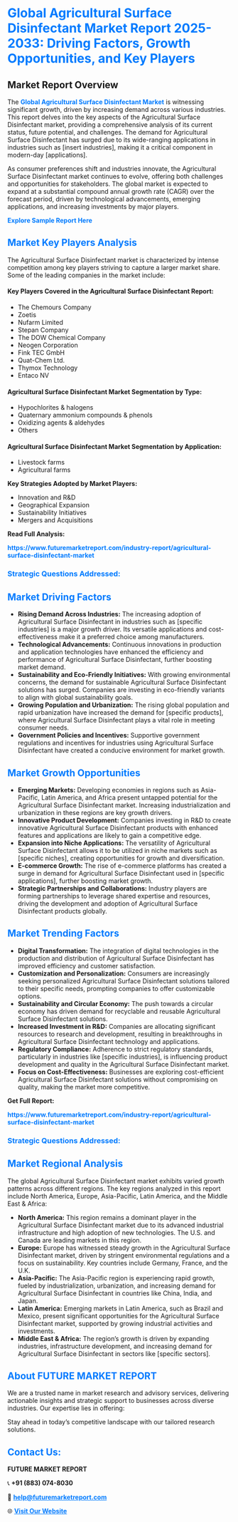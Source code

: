 <h1 style="color: #007BFF;">Global Agricultural Surface Disinfectant Market Report 2025-2033: Driving Factors, Growth Opportunities, and Key Players</h1>

<section id="overview">
<h2>Market Report Overview</h2>
<p>The <a href="https://www.futuremarketreport.com/industry-report/agricultural-surface-disinfectant-market" style="color: #007BFF; text-decoration: none;"><strong>Global Agricultural Surface Disinfectant Market</strong></a> is witnessing significant growth, driven by increasing demand across various industries. This report delves into the key aspects of the Agricultural Surface Disinfectant market, providing a comprehensive analysis of its current status, future potential, and challenges. The demand for Agricultural Surface Disinfectant has surged due to its wide-ranging applications in industries such as [insert industries], making it a critical component in modern-day [applications].</p>
<p>As consumer preferences shift and industries innovate, the Agricultural Surface Disinfectant market continues to evolve, offering both challenges and opportunities for stakeholders. The global market is expected to expand at a substantial compound annual growth rate (CAGR) over the forecast period, driven by technological advancements, emerging applications, and increasing investments by major players.</p>
</section>

<section id="overview">
<p><a href="https://www.futuremarketreport.com/request-sample/reportId=54653" style="color: #007BFF; text-decoration: none;"><strong>Explore Sample Report Here</strong></a></p>
</section>

<section id="key-players">
<h2 style="color: #007BFF;">Market Key Players Analysis</h2>
<p>The Agricultural Surface Disinfectant market is characterized by intense competition among key players striving to capture a larger market share. Some of the leading companies in the market include:</p>
<h4>Key Players Covered in the Agricultural Surface Disinfectant Report:</h4>
<ul><li>The Chemours Company</li><li>Zoetis</li><li>Nufarm Limited</li><li>Stepan Company</li><li>The DOW Chemical Company</li><li>Neogen Corporation</li><li>Fink TEC GmbH</li><li>Quat-Chem Ltd.</li><li>Thymox Technology</li><li>Entaco NV</li></ul>
<h4>Agricultural Surface Disinfectant Market Segmentation by Type:</h4>
<ul><li>Hypochlorites &amp; halogens</li><li>Quaternary ammonium compounds &amp; phenols</li><li>Oxidizing agents &amp; aldehydes</li><li>Others</li></ul>

<h4>Agricultural Surface Disinfectant Market Segmentation by Application:</h4>
<ul><li>Livestock farms</li><li>Agricultural farms</li></ul>
<p><strong>Key Strategies Adopted by Market Players:</strong></p>
<ul>
<li>Innovation and R&D</li>
<li>Geographical Expansion</li>
<li>Sustainability Initiatives</li>
<li>Mergers and Acquisitions</li>
</ul>
</section>

<section>
<p><strong>Read Full Analysis: </strong></p><a href="https://www.futuremarketreport.com/industry-report/agricultural-surface-disinfectant-market" style="color: #007BFF; text-decoration: none;"><strong>https://www.futuremarketreport.com/industry-report/agricultural-surface-disinfectant-market</strong></a>
<h3 style="color: #007BFF;">Strategic Questions Addressed:</h3>
</section>

<section id="driving-factors">
<h2 style="color: #007BFF;">Market Driving Factors</h2>
<ul>
<li><strong>Rising Demand Across Industries:</strong> The increasing adoption of Agricultural Surface Disinfectant in industries such as [specific industries] is a major growth driver. Its versatile applications and cost-effectiveness make it a preferred choice among manufacturers.</li>
<li><strong>Technological Advancements:</strong> Continuous innovations in production and application technologies have enhanced the efficiency and performance of Agricultural Surface Disinfectant, further boosting market demand.</li>
<li><strong>Sustainability and Eco-Friendly Initiatives:</strong> With growing environmental concerns, the demand for sustainable Agricultural Surface Disinfectant solutions has surged. Companies are investing in eco-friendly variants to align with global sustainability goals.</li>
<li><strong>Growing Population and Urbanization:</strong> The rising global population and rapid urbanization have increased the demand for [specific products], where Agricultural Surface Disinfectant plays a vital role in meeting consumer needs.</li>
<li><strong>Government Policies and Incentives:</strong> Supportive government regulations and incentives for industries using Agricultural Surface Disinfectant have created a conducive environment for market growth.</li>
</ul>
</section>

<section id="growth-opportunities">
<h2 style="color: #007BFF;">Market Growth Opportunities</h2>
<ul>
<li><strong>Emerging Markets:</strong> Developing economies in regions such as Asia-Pacific, Latin America, and Africa present untapped potential for the Agricultural Surface Disinfectant market. Increasing industrialization and urbanization in these regions are key growth drivers.</li>
<li><strong>Innovative Product Development:</strong> Companies investing in R&D to create innovative Agricultural Surface Disinfectant products with enhanced features and applications are likely to gain a competitive edge.</li>
<li><strong>Expansion into Niche Applications:</strong> The versatility of Agricultural Surface Disinfectant allows it to be utilized in niche markets such as [specific niches], creating opportunities for growth and diversification.</li>
<li><strong>E-commerce Growth:</strong> The rise of e-commerce platforms has created a surge in demand for Agricultural Surface Disinfectant used in [specific applications], further boosting market growth.</li>
<li><strong>Strategic Partnerships and Collaborations:</strong> Industry players are forming partnerships to leverage shared expertise and resources, driving the development and adoption of Agricultural Surface Disinfectant products globally.</li>
</ul>
</section>

<section id="trending-factors">
<h2 style="color: #007BFF;">Market Trending Factors</h2>
<ul>
<li><strong>Digital Transformation:</strong> The integration of digital technologies in the production and distribution of Agricultural Surface Disinfectant has improved efficiency and customer satisfaction.</li>
<li><strong>Customization and Personalization:</strong> Consumers are increasingly seeking personalized Agricultural Surface Disinfectant solutions tailored to their specific needs, prompting companies to offer customizable options.</li>
<li><strong>Sustainability and Circular Economy:</strong> The push towards a circular economy has driven demand for recyclable and reusable Agricultural Surface Disinfectant solutions.</li>
<li><strong>Increased Investment in R&D:</strong> Companies are allocating significant resources to research and development, resulting in breakthroughs in Agricultural Surface Disinfectant technology and applications.</li>
<li><strong>Regulatory Compliance:</strong> Adherence to strict regulatory standards, particularly in industries like [specific industries], is influencing product development and quality in the Agricultural Surface Disinfectant market.</li>
<li><strong>Focus on Cost-Effectiveness:</strong> Businesses are exploring cost-efficient Agricultural Surface Disinfectant solutions without compromising on quality, making the market more competitive.</li>
</ul>
</section>

<section>
<p><strong>Get Full Report: </strong></p><a href="https://www.futuremarketreport.com/industry-report/agricultural-surface-disinfectant-market" style="color: #007BFF; text-decoration: none;"><strong>https://www.futuremarketreport.com/industry-report/agricultural-surface-disinfectant-market</strong></a>
<h3 style="color: #007BFF;">Strategic Questions Addressed:</h3>
</section>


<section id="regional-analysis">
<h2 style="color: #007BFF;">Market Regional Analysis</h2>
<p>The global Agricultural Surface Disinfectant market exhibits varied growth patterns across different regions. The key regions analyzed in this report include North America, Europe, Asia-Pacific, Latin America, and the Middle East & Africa:</p>
<ul>
<li><strong>North America:</strong> This region remains a dominant player in the Agricultural Surface Disinfectant market due to its advanced industrial infrastructure and high adoption of new technologies. The U.S. and Canada are leading markets in this region.</li>
<li><strong>Europe:</strong> Europe has witnessed steady growth in the Agricultural Surface Disinfectant market, driven by stringent environmental regulations and a focus on sustainability. Key countries include Germany, France, and the U.K.</li>
<li><strong>Asia-Pacific:</strong> The Asia-Pacific region is experiencing rapid growth, fueled by industrialization, urbanization, and increasing demand for Agricultural Surface Disinfectant in countries like China, India, and Japan.</li>
<li><strong>Latin America:</strong> Emerging markets in Latin America, such as Brazil and Mexico, present significant opportunities for the Agricultural Surface Disinfectant market, supported by growing industrial activities and investments.</li>
<li><strong>Middle East & Africa:</strong> The region’s growth is driven by expanding industries, infrastructure development, and increasing demand for Agricultural Surface Disinfectant in sectors like [specific sectors].</li>
</ul>
</section>

<footer>
<h2 style="color: #007BFF;">About FUTURE MARKET REPORT</h2>
<p>We are a trusted name in market research and advisory services, delivering actionable insights and strategic support to businesses across diverse industries. Our expertise lies in offering:</p>

<p>Stay ahead in today’s competitive landscape with our tailored research solutions.</p>

<h2 style="color: #007BFF;">Contact Us:</h2>
<p><strong>FUTURE MARKET REPORT</strong></p>
<p>📞 <strong>+91 (883) 074-8030</strong></p>
<p>📧 <strong><a href="mailto:help@futuremarketreport.com" style="color: #007BFF;">help@futuremarketreport.com</a></strong></p>
<p>🌐 <strong><a href="https://www.futuremarketreport.com/" style="color: #007BFF;">Visit Our Website</a></strong></p>
</footer>